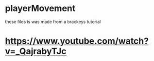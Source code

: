 # playerMovement

these files is was made from a brackeys tutorial
# https://www.youtube.com/watch?v=_QajrabyTJc
